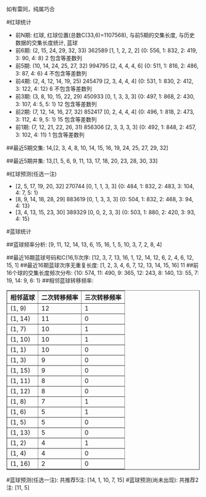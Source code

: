 <!-- 
.. title: 双色球2016013期(2016-01-31)数据分析报告
.. slug: slott-2016013-2016-01-31-report
.. date: 2016-02-01 08:00:00 UTC+08:00
.. tags: Lottery
.. link: 
.. description: 
.. type: text
-->

如有雷同，纯属巧合

<!-- TEASER_END-->

#红球统计

- 前N期: 红球, 红球位置(总数C(33,6)=1107568), 与前5期的交集长度, 与历史数据的交集长度统计, 蓝球
- 前6期: (2, 15, 24, 29, 32, 33) 362589 [1, 1, 2, 2, 2] {0: 556, 1: 832, 2: 419, 3: 90, 4: 8} 2 包含等差数列
- 前5期: (10, 14, 24, 25, 27, 32) 994795 [2, 4, 4, 4, 6] {0: 511, 1: 816, 2: 486, 3: 87, 4: 6} 4 不包含等差数列
- 前4期: (2, 4, 12, 14, 19, 25) 245479 [2, 3, 4, 4, 4] {0: 531, 1: 830, 2: 412, 3: 122, 4: 12} 6 不包含等差数列
- 前3期: (3, 8, 10, 15, 22, 29) 450933 [0, 1, 3, 3, 3] {0: 497, 1: 868, 2: 430, 3: 107, 4: 5, 5: 1} 12 包含等差数列
- 前2期: (7, 12, 14, 16, 27, 32) 852417 [0, 2, 4, 4, 4] {0: 496, 1: 818, 2: 473, 3: 112, 4: 9, 5: 1} 15 包含等差数列
- 前1期: (7, 12, 21, 22, 26, 31) 856306 [2, 3, 3, 3, 3] {0: 492, 1: 848, 2: 457, 3: 102, 4: 11} 1 包含等差数列

##最近5期交集:
14,[2, 3, 4, 8, 10, 14, 15, 16, 19, 24, 25, 27, 29, 32]

##最近5期并集:
13,[1, 5, 6, 9, 11, 13, 17, 18, 20, 23, 28, 30, 33]

#红球预测(任选一注)

- [2, 5, 17, 19, 20, 32] 270744 [0, 1, 1, 3, 3] {0: 484, 1: 832, 2: 483, 3: 104, 4: 7, 5: 1}
- [8, 9, 14, 18, 28, 29] 883619 [0, 1, 3, 3, 3] {0: 504, 1: 832, 2: 468, 3: 94, 4: 13}
- [3, 4, 13, 15, 23, 30] 389329 [0, 0, 2, 3, 3] {0: 503, 1: 880, 2: 420, 3: 93, 4: 15}

#蓝球统计

##蓝球频率分析:
[9, 11, 12, 14, 13, 6, 15, 16, 1, 5, 10, 3, 7, 2, 8, 4]

##最近16期蓝球号码和C(16,1)次序:
 [12, 3, 7, 13, 16, 1, 12, 14, 12, 6, 2, 4, 6, 12, 15, 1]
##最近16期蓝球次序无重复长度:
 [1, 2, 3, 4, 6, 7, 12, 13, 14, 15, 16] 11
##前16个球的交集长度频次分布:
{10: 574, 11: 490, 9: 365, 12: 243, 8: 140, 13: 55, 7: 19, 14: 9, 6: 1}
##相邻蓝球转移频率:
 <table border="1" class="table table-striped dataframe">
  <thead>
    <tr style="text-align: right;">
      <th>相邻蓝球</th>
      <th>二次转移频率</th>
      <th>三次转移频率</th>
    </tr>
  </thead>
  <tbody>
    <tr>
      <td>(1, 9)</td>
      <td>12</td>
      <td>1</td>
    </tr>
    <tr>
      <td>(1, 14)</td>
      <td>11</td>
      <td>0</td>
    </tr>
    <tr>
      <td>(1, 7)</td>
      <td>10</td>
      <td>1</td>
    </tr>
    <tr>
      <td>(1, 10)</td>
      <td>10</td>
      <td>1</td>
    </tr>
    <tr>
      <td>(1, 1)</td>
      <td>10</td>
      <td>0</td>
    </tr>
    <tr>
      <td>(1, 3)</td>
      <td>9</td>
      <td>0</td>
    </tr>
    <tr>
      <td>(1, 15)</td>
      <td>9</td>
      <td>0</td>
    </tr>
    <tr>
      <td>(1, 11)</td>
      <td>8</td>
      <td>0</td>
    </tr>
    <tr>
      <td>(1, 12)</td>
      <td>8</td>
      <td>0</td>
    </tr>
    <tr>
      <td>(1, 8)</td>
      <td>7</td>
      <td>1</td>
    </tr>
    <tr>
      <td>(1, 6)</td>
      <td>5</td>
      <td>1</td>
    </tr>
    <tr>
      <td>(1, 5)</td>
      <td>5</td>
      <td>0</td>
    </tr>
    <tr>
      <td>(1, 13)</td>
      <td>5</td>
      <td>0</td>
    </tr>
    <tr>
      <td>(1, 2)</td>
      <td>4</td>
      <td>1</td>
    </tr>
    <tr>
      <td>(1, 4)</td>
      <td>4</td>
      <td>0</td>
    </tr>
    <tr>
      <td>(1, 16)</td>
      <td>2</td>
      <td>0</td>
    </tr>
  </tbody>
</table>
#蓝球预测(任选一注):
共推荐5注: [14, 1, 10, 7, 15]
#蓝球预测(尚未出现):
共推荐2注: [11, 5]


